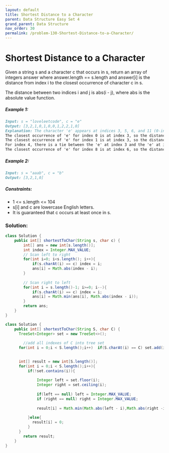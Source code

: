 ```yaml
---
layout: default
title: Shortest Distance to a Character
parent: Data Structure Easy Set 4
grand_parent: Data Structure
nav_order: 30
permalink: /problem-130-Shortest-Distance-to-a-Character/
---
```

# Shortest Distance to a Character
Given a string s and a character c that occurs in s, return an array of integers answer where answer.length == s.length and answer[i] is the distance from index i to the closest occurrence of character c in s.

The distance between two indices i and j is abs(i - j), where abs is the absolute value function.

##### Example 1:
```markdown
Input: s = "loveleetcode", c = "e"
Output: [3,2,1,0,1,0,0,1,2,2,1,0]
Explanation: The character 'e' appears at indices 3, 5, 6, and 11 (0-indexed).
The closest occurrence of 'e' for index 0 is at index 3, so the distance is abs(0 - 3) = 3.
The closest occurrence of 'e' for index 1 is at index 3, so the distance is abs(1 - 3) = 2.
For index 4, there is a tie between the 'e' at index 3 and the 'e' at index 5, but the distance is still the same: abs(4 - 3) == abs(4 - 5) = 1.
The closest occurrence of 'e' for index 8 is at index 6, so the distance is abs(8 - 6) = 2.
```
##### Example 2:
```markdown
Input: s = "aaab", c = "b"
Output: [3,2,1,0]
```
##### Constraints:
* 1 <= s.length <= 104 
* s[i] and c are lowercase English letters.
* It is guaranteed that c occurs at least once in s.

### Solution:
```java
class Solution {
    public int[] shortestToChar(String s, char c) {
        int[] ans = new int[s.length()];
        int index = Integer.MAX_VALUE;
        // Scan left to right
        for(int i=0; i<s.length(); i++){
            if(s.charAt(i) == c) index = i;
            ans[i] = Math.abs(index - i);
        }
        
        // Scan right to left
        for(int i = s.length()-1; i>=0; i--){
            if(s.charAt(i) == c) index = i;
            ans[i] = Math.min(ans[i], Math.abs(index - i));
        }
        return ans;
    }
}
```
```java
class Solution {
    public int[] shortestToChar(String S, char C) {
      TreeSet<Integer> set = new TreeSet<>();
    
        //add all indexes of C into tree set
      for(int i = 0;i < S.length();i++)  if(S.charAt(i) == C) set.add(i);

        
      int[] result = new int[S.length()];
      for(int i = 0;i < S.length();i++){
          if(!set.contains(i)){
              
              Integer left = set.floor(i);
              Integer right = set.ceiling(i);
              
              if(left == null) left = Integer.MAX_VALUE;
              if (right == null) right = Integer.MAX_VALUE;
              
              result[i] = Math.min(Math.abs(left - i),Math.abs(right -i ));
              
          }else{
            result[i] = 0;  
          }
      }
        return result;
    }
}
```
